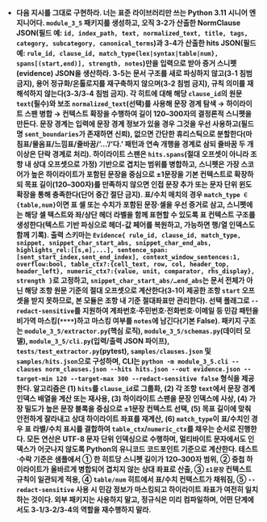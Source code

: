 * **다음 지시를 그대로 구현하라. 너는 표준 라이브러리만 쓰는 Python 3.11 시니어 엔지니어다. `module_3_5` 패키지를 생성하고, 오직 3-2가 산출한 NormClause JSON(필드 예: `id, index_path, text, normalized_text, title, tags, category, subcategory, canonical_terms`)과 3-4가 산출한 hits JSON(필드 예: `rule_id, clause_id, match_type{lex|syntax|table|num}, spans[(start,end)], strength, notes`)만을 입력으로 받아 증거 스니펫(evidence) JSON을 생산하라. 3-5는 문서 구조를 새로 파싱하지 않고(3-1 침범 금지), 용어 정규화/온톨로지를 재구축하지 않으며(3-2 침범 금지), 규칙 의미를 재해석하지 않는다(3-3/3-4 침범 금지). 각 히트에 대해 해당 `clause_id`의 원문 `text`(필수)와 보조 `normalized_text`(선택)를 사용해 문장 경계 탐색 → 하이라이트 스팬 병합 → 컨텍스트 확장을 수행하여 길이 120–300자의 결정론적 스니펫을 만든다. 문장 경계는 입력에 문장 경계 정보가 있을 경우 그것을 우선 사용하고(필드명 `sent_boundaries`가 존재하면 신뢰), 없으면 간단한 휴리스틱으로 분할한다(마침표/물음표/느낌표/줄바꿈/‘…’/‘다.’ 패턴과 연속 개행을 경계로 삼되 줄바꿈 두 개 이상은 단락 경계로 처리). 하이라이트 스팬은 `hits.spans`(절대 오프셋이 아니라 조항 내 상대 오프셋으로 가정) 기반으로 겹치는 범위를 병합하고, 스니펫은 가장 스코어가 높은 하이라이트가 포함된 문장을 중심으로 ±1문장을 기본 컨텍스트로 확장하되 목표 길이(120–300자)를 만족하지 않으면 인접 문장 추가 또는 문자 단위 윈도 확장을 통해 충족한다(단어 중간 절단 금지). 표/수치 매치의 경우 `match_type ∈ {table,num}`이면 표 셀 또는 수치가 포함된 문장·셀을 우선 증거로 삼고, 스니펫에는 해당 셀 텍스트와 좌/상단 헤더 라벨을 함께 표현할 수 있도록 표 컨텍스트 구조를 생성한다(텍스트 기반 파싱으로 헤더-값 페어를 복원하고, 가능하면 행/열 인덱스도 함께 기록). 출력 스키마는 `Evidence{ rule_id, clause_id, match_type, snippet, snippet_char_start_abs, snippet_char_end_abs, highlights_rel:[[s,e],...], sentence_span:[sent_start_index,sent_end_index], context_window_sentences:1, overflow:bool, table_ctx?:{cell_text, row, col, header_top, header_left}, numeric_ctx?:{value, unit, comparator, rhs_display}, strength }`로 고정하고, `snippet_char_start_abs/…end_abs`는 문서 전체가 아닌 해당 조항 원문 기준의 절대 오프셋으로 계산한다(3-1이 제공한 조항 `start` 오프셋을 받지 못하므로, 본 모듈은 조항 내 기준 절대좌표만 관리한다). 선택 플래그로 `--redact-sensitive`를 지원하여 계좌번호·주민번호·전화번호·이메일 등 민감 패턴을 비가역 마스킹(`****`)하고 마스킹 여부를 `notes`에 남긴다(기본 False). 패키지 구조는 `module_3_5/extractor.py`(핵심 로직), `module_3_5/schemas.py`(데이터 모델), `module_3_5/cli.py`(입력/출력 JSON 파이프), `tests/test_extractor.py`(pytest), `samples/clauses.json` 및 `samples/hits.json`으로 구성하며, CLI는 `python -m module_3_5.cli --clauses norm_clauses.json --hits hits.json --out evidence.json --target-min 120 --target-max 300 --redact-sensitive false` 형식을 제공한다. 알고리즘은 (1) `hits`를 `clause_id`로 그룹화, (2) 각 조항 `text`에서 문장 경계 인덱스 배열을 계산 또는 재사용, (3) 하이라이트 스팬을 문장 인덱스에 사상, (4) 가장 밀도가 높은 문장 블록을 중심으로 ±1문장 컨텍스트 선택, (5) 목표 길이에 맞춰 안전하게 잘라내고 상대 하이라이트 좌표를 재계산, (6) `match_type`이 표/수치인 경우 표 라벨/수치 표시를 결합하여 `table_ctx`/`numeric_ctx`를 채우는 순서로 진행한다. 모든 연산은 UTF-8 문자 단위 인덱싱으로 수행하며, 멀티바이트 문자에서도 인덱스가 어긋나지 않도록 Python의 유니코드 코드포인트 기준으로 계산한다. 테스트·수락 기준은 샘플에서 ① 한 히트당 스니펫 길이가 120–300자 범위, ② 중첩 하이라이트가 올바르게 병합되어 겹치지 않는 상대 좌표로 산출, ③ `±1문장` 컨텍스트 규칙이 일관되게 적용, ④ `table/num` 히트에서 표/수치 컨텍스트가 채워짐, ⑤ `--redact-sensitive` 사용 시 민감 정보가 마스킹되고 하이라이트 좌표가 여전히 일치하는 것이다. 외부 패키지는 사용하지 말고, 정규식은 미리 컴파일하며, 어떤 단계에서도 3-1/3-2/3-4의 역할을 재수행하지 말라.**

